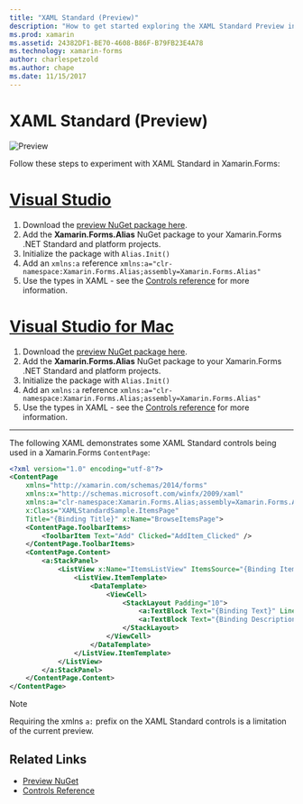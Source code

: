 ```yaml
---
title: "XAML Standard (Preview)"
description: "How to get started exploring the XAML Standard Preview in Xamarin.Forms"
ms.prod: xamarin
ms.assetid: 24382DF1-BE70-4608-B86F-B79FB23E4A78
ms.technology: xamarin-forms
author: charlespetzold
ms.author: chape
ms.date: 11/15/2017
---
```


# XAML Standard (Preview)

![Preview](~/media/shared/preview.png)

Follow these steps to experiment with XAML Standard in Xamarin.Forms:

# [Visual Studio](#tab/vswin)

1. Download the [preview NuGet package here](https://aka.ms/xf-xamlstandard-nuget).
2. Add the **Xamarin.Forms.Alias** NuGet package to your Xamarin.Forms .NET Standard and platform projects.
3. Initialize the package with `Alias.Init()`
4. Add an `xmlns:a` reference `xmlns:a="clr-namespace:Xamarin.Forms.Alias;assembly=Xamarin.Forms.Alias"`
5. Use the types in XAML - see the [Controls reference](controls.md) for more information.

# [Visual Studio for Mac](#tab/vsmac)

1. Download the [preview NuGet package here](https://aka.ms/xf-xamlstandard-nuget).
2. Add the **Xamarin.Forms.Alias** NuGet package to your Xamarin.Forms .NET Standard and platform projects.
3. Initialize the package with `Alias.Init()`
4. Add an `xmlns:a` reference `xmlns:a="clr-namespace:Xamarin.Forms.Alias;assembly=Xamarin.Forms.Alias"`
5. Use the types in XAML - see the [Controls reference](controls.md) for more information.

-----

The following XAML demonstrates some XAML Standard controls being used
in a Xamarin.Forms `ContentPage`:

```xml
<?xml version="1.0" encoding="utf-8"?>
<ContentPage 
    xmlns="http://xamarin.com/schemas/2014/forms" 
    xmlns:x="http://schemas.microsoft.com/winfx/2009/xaml" 
    xmlns:a="clr-namespace:Xamarin.Forms.Alias;assembly=Xamarin.Forms.Alias"
    x:Class="XAMLStandardSample.ItemsPage" 
    Title="{Binding Title}" x:Name="BrowseItemsPage">
    <ContentPage.ToolbarItems>
        <ToolbarItem Text="Add" Clicked="AddItem_Clicked" />
    </ContentPage.ToolbarItems>
    <ContentPage.Content>
        <a:StackPanel>
            <ListView x:Name="ItemsListView" ItemsSource="{Binding Items}" VerticalOptions="FillAndExpand" HasUnevenRows="true" RefreshCommand="{Binding LoadItemsCommand}" IsPullToRefreshEnabled="true" IsRefreshing="{Binding IsBusy, Mode=OneWay}" CachingStrategy="RecycleElement" ItemSelected="OnItemSelected">
                <ListView.ItemTemplate>
                    <DataTemplate>
                        <ViewCell>
                            <StackLayout Padding="10">
                                <a:TextBlock Text="{Binding Text}" LineBreakMode="NoWrap" Style="{DynamicResource ListItemTextStyle}" FontSize="16" />
                                <a:TextBlock Text="{Binding Description}" LineBreakMode="NoWrap" Style="{DynamicResource ListItemDetailTextStyle}" FontSize="13" />
                            </StackLayout>
                        </ViewCell>
                    </DataTemplate>
                </ListView.ItemTemplate>
            </ListView>
        </a:StackPanel>
    </ContentPage.Content>
</ContentPage>
```

> [!NOTE]
> Requiring the xmlns `a:` prefix on the XAML Standard controls is a limitation of the current preview.


## Related Links

- [Preview NuGet](https://aka.ms/xf-xamlstandard-nuget)
- [Controls Reference](controls.md)

